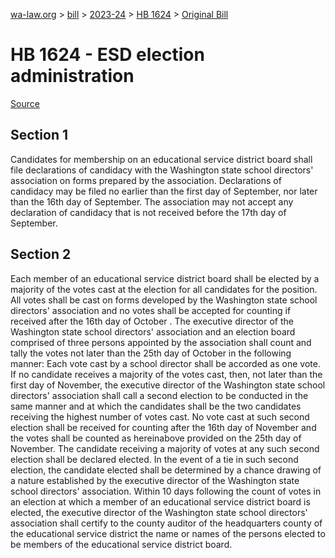 [wa-law.org](/) > [bill](/bill/) > [2023-24](/bill/2023-24/) > [HB 1624](/bill/2023-24/hb/1624/) > [Original Bill](/bill/2023-24/hb/1624/1/)

# HB 1624 - ESD election administration

[Source](http://lawfilesext.leg.wa.gov/biennium/2023-24/Pdf/Bills/House%20Bills/1624.pdf)

## Section 1
Candidates for membership on an educational service district board shall file declarations of candidacy with the Washington state school directors' association on forms prepared by the association. Declarations of candidacy may be filed no earlier than the first day of September, nor later than the 16th day of September. The association may not accept any declaration of candidacy that is not received before the 17th day of September.

## Section 2
Each member of an educational service district board shall be elected by a majority of the votes cast at the election for all candidates for the position. All votes shall be cast on forms developed by the Washington state school directors' association and no votes shall be accepted for counting if received after the 16th day of October . The executive director of the Washington state school directors' association and an election board comprised of three persons appointed by the association shall count and tally the votes not later than the 25th day of October in the following manner: Each vote cast by a school director shall be accorded as one vote. If no candidate receives a majority of the votes cast, then, not later than the first day of November, the executive director of the Washington state school directors' association shall call a second election to be conducted in the same manner and at which the candidates shall be the two candidates receiving the highest number of votes cast. No vote cast at such second election shall be received for counting  after the 16th day of November  and the votes shall be counted as hereinabove provided on the 25th day of November. The candidate receiving a majority of votes at any such second election shall be declared elected. In the event of a tie in such second election, the candidate elected shall be determined by a chance drawing of a nature established by the executive director of the Washington state school directors' association. Within 10 days following the count of votes in an election at which a member of an educational service district board is elected, the executive director of the Washington state school directors' association shall certify to the county auditor of the headquarters county of the educational service district the name or names of the persons elected to be members of the educational service district board.
